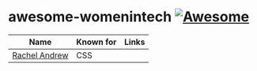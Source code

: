 # awesome-womenintech [![Awesome](https://awesome.re/badge-flat.svg)](https://awesome.re)

Name | Known for| Links
---| ---|  ---|
[Rachel Andrew](https://github.com/rachelandrew)| CSS |

